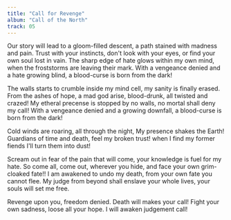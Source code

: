 ```yaml
---
title: "Call for Revenge"
album: "Call of the North"
track: 05
---
```


Our story will lead to a gloom-filled descent,
a path stained with madness and pain.
Trust with your instincts, don't look with your eyes,
or find your own soul lost in vain.
The sharp edge of hate glows within my own mind,
when the froststorms are leaving their mark.
With a vengeance denied and a hate growing blind,
a blood-curse is born from the dark!

The walls starts to crumble inside my mind cell,
my sanity is finally erased.
From the ashes of hope, a mad god arise,
blood-drunk, all twisted and crazed!
My etheral precense is stopped by no walls,
no mortal shall deny my call!
With a vengeance denied and a growing downfall,
a blood-curse is born from the dark!

Cold winds are roaring, all through the night,
My presence shakes the Earth!
Guardians of time and death, feel my broken trust!
when I find my former fiends I'll turn them into dust!

Scream out in fear of the pain that will come,
your knowledge is fuel for my hate.
So come all, come out, wherever you hide,
and face your own grim-cloaked fate!!
I am awakened to undo my death,
from your own fate you cannot flee.
My judge from beyond shall enslave your whole lives,
your souls will set me free.

Revenge upon you, freedom denied.
Death will makes your call!
Fight your own sadness, loose all your hope.
I will awaken judgement call!